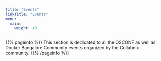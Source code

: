 ```yaml
---
title: "Events"
linkTitle: "Events"
menu:
  main:
    weight: 40
---
```


{{% pageinfo %}}
This section is dedicated to all the OSCONF as well as Docker Bangalore Community events organized by the Collabnix community.
{{% /pageinfo %}}

